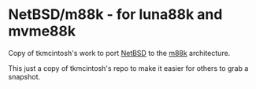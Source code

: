# NetBSD/m88k - for luna88k and mvme88k
 
Copy of tkmcintosh's work to port [NetBSD](http://www.netbsd.org/) to the [m88k](http://en.wikipedia.org/wiki/M88k) architecture.

This just a copy of tkmcintosh's repo to make it easier for others to grab a snapshot.
